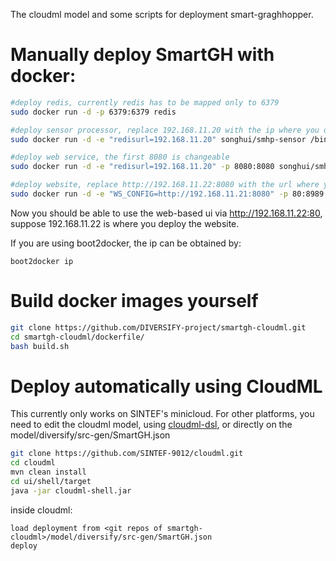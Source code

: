 The cloudml model and some scripts for deployment smart-graghhopper.

Manually deploy SmartGH with docker:
==========

```bash
#deploy redis, currently redis has to be mapped only to 6379
sudo docker run -d -p 6379:6379 redis

#deploy sensor processor, replace 192.168.11.20 with the ip where you deploy redis, no port
sudo docker run -d -e "redisurl=192.168.11.20" songhui/smhp-sensor /bin/bash /opt/gh/run_sensor.sh

#deploy web service, the first 8080 is changeable
sudo docker run -d -e "redisurl=192.168.11.20" -p 8080:8080 songhui/smhp-hopper-tomcat /bin/bash /opt/gh/run_hopper.sh

#deploy website, replace http://192.168.11.22:8080 with the url where you deploy the web service, with a port this time, and do not forget "http://", the port 80 is changeable
sudo docker run -d -e "WS_CONFIG=http://192.168.11.21:8080" -p 80:8989 songhui/smhp-web /bin/bash /opt/gh/run_web.sh
```

Now you should be able to use the web-based ui via http://192.168.11.22:80, suppose 192.168.11.22 is where you deploy the website.

If you are using boot2docker, the ip can be obtained by:

```
boot2docker ip
```

Build docker images yourself
===================

``` bash
git clone https://github.com/DIVERSIFY-project/smartgh-cloudml.git
cd smartgh-cloudml/dockerfile/
bash build.sh
```

Deploy automatically using CloudML
==================================

This currently only works on SINTEF's minicloud. For other platforms, you need to edit the cloudml model, using [cloudml-dsl](https://github.com/SINTEF-9012/cloudml-dsl), or directly on the model/diversify/src-gen/SmartGH.json

``` bash
git clone https://github.com/SINTEF-9012/cloudml.git
cd cloudml
mvn clean install
cd ui/shell/target
java -jar cloudml-shell.jar
```
inside cloudml:
```
load deployment from <git repos of smartgh-cloudml>/model/diversify/src-gen/SmartGH.json
deploy
```
